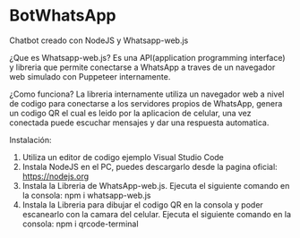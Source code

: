 # BotWhatsApp

Chatbot creado con NodeJS y Whatsapp-web.js

¿Que es Whatsapp-web.js?
Es una API(application programming interface) y libreria que permite conectarse a WhatsApp a traves de un navegador web simulado con Puppeteer internamente.

¿Como funciona?
La libreria internamente utiliza un navegador web a nivel de codigo para conectarse a los servidores propios de WhatsApp, genera un codigo QR el cual es leido por la aplicacion de celular, una vez conectada puede escuchar mensajes y dar una respuesta automatica.

Instalación:
1. Utiliza un editor de codigo ejemplo Visual Studio Code
2. Instala NodeJS en el PC, puedes descargarlo desde la pagina oficial: https://nodejs.org
3. Instala la Libreria de WhatsApp-web.js. Ejecuta el siguiente comando en la consola: npm i whatsapp-web.js
4. Instala la Libreria para dibujar el codigo QR en la consola y poder escanearlo con la camara del celular. Ejecuta el siguiente comando en la consola: npm i qrcode-terminal
